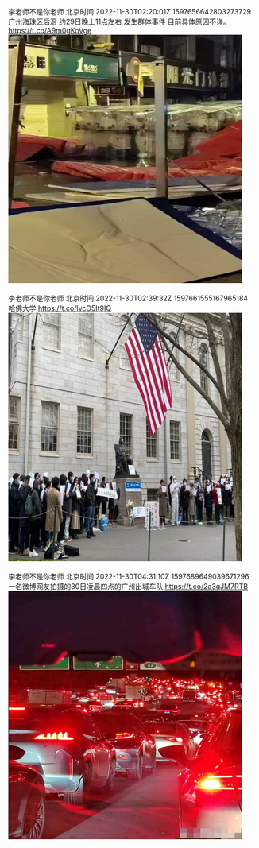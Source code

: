 李老师不是你老师 北京时间 2022-11-30T02:20:01Z 1597656642803273729<br>广州海珠区后滘 约29日晚上11点左右 发生群体事件
目前具体原因不详。 https://t.co/A9m0gKoVge<br><img src='/temp/video/2022/o-Month-11/au-Day-30/whyyoutouzhele/1597656642803273729_0.jpg' width='470' height='500'><br><br>李老师不是你老师 北京时间 2022-11-30T02:39:32Z 1597661555167965184<br>哈佛大学 https://t.co/lvcO5It9IQ<br><img src='/temp/image/2022/o-Month-11/1597661555167965184_0.jpg' width='470' height='500'><br><br>李老师不是你老师 北京时间 2022-11-30T04:31:10Z 1597689649039671296<br>一名微博网友拍摄的30日凌晨四点的广州出城车队 https://t.co/2a3qJM7RTB<br><img src='/temp/image/2022/o-Month-11/1597689649039671296_0.jpg' width='470' height='500'><br><br>